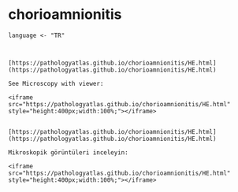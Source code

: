 # chorioamnionitis

```{r chorioamnionitis}
language <- "TR"
```

```{asis, echo = language == "EN"}


[https://pathologyatlas.github.io/chorioamnionitis/HE.html](https://pathologyatlas.github.io/chorioamnionitis/HE.html)

See Microscopy with viewer: 

<iframe src="https://pathologyatlas.github.io/chorioamnionitis/HE.html" style="height:400px;width:100%;"></iframe>

```


```{asis, echo = language == "TR"}

[https://pathologyatlas.github.io/chorioamnionitis/HE.html](https://pathologyatlas.github.io/chorioamnionitis/HE.html)

Mikroskopik görüntüleri inceleyin:

<iframe src="https://pathologyatlas.github.io/chorioamnionitis/HE.html" style="height:400px;width:100%;"></iframe>

```

